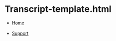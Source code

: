 # Transcript-template.html

<link rel="shortcut icon" type="image/png" href="https://ticket-tool.eu/img/tickettoollogo.png">
<div class="right">
    <ul id="nav-right">
        <li>
            <a href="https://ticket-tool.eu" target="_blank">Home</a>
        </li>
     
        <li>
            <a href="https://ticket-tool.eu/support"_blank">Support</a>
        </li>
    </ul>
</div>


  
